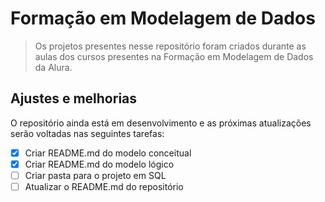 # Formação em Modelagem de Dados

> Os projetos presentes nesse repositório foram criados durante as aulas dos cursos presentes na Formação em Modelagem de Dados da Alura.

## Ajustes e melhorias

O repositório ainda está em desenvolvimento e as próximas atualizações serão voltadas nas seguintes tarefas:

- [X] Criar README.md do modelo conceitual
- [X] Criar README.md do modelo lógico
- [ ] Criar pasta para o projeto em SQL
- [ ] Atualizar o README.md do repositório
